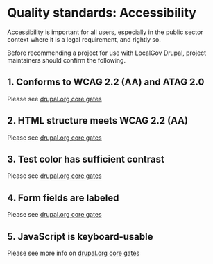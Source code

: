 # Quality standards: Accessibility

Accessibility is important for all users, especially in the public sector
context where it is a legal requirement, and rightly so.

Before recommending a project for use with LocalGov Drupal, project maintainers
should confirm the following.

## 1. Conforms to WCAG 2.2 (AA) and ATAG 2.0

Please see [drupal.org core gates](https://www.drupal.org/about/core/policies/core-change-policies/core-gates/accessibility#s-conforms-to-wcag-21-and-atag-20)

## 2. HTML structure meets WCAG 2.2 (AA)

Please see [drupal.org core gates](https://www.drupal.org/about/core/policies/core-change-policies/core-gates/accessibility#s-conforms-to-wcag-21-and-atag-20)

## 3. Test color has sufficient contrast

Please see [drupal.org core gates](https://www.drupal.org/about/core/policies/core-change-policies/core-gates/accessibility#s-test-color-has-sufficient-contrast)

## 4. Form fields are labeled

Please see [drupal.org core gates](https://www.drupal.org/about/core/policies/core-change-policies/core-gates/accessibility#s-form-fields-are-labeled)

## 5. JavaScript is keyboard-usable

Please see more info on [drupal.org core gates](https://www.drupal.org/about/core/policies/core-change-policies/core-gates/accessibility#s-javascript-is-keyboard-usable)

